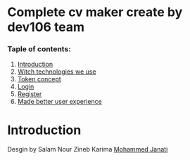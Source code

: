 # Complete cv maker create by dev106 team 
### Taple of contents: 
<ol>
  <li> <a href="#intro">Introduction</a></li>
  <li> <a href="#te">Witch technologies we use</a></li>
  <li> <a href="#concept">Token concept</a></li>
  <li> <a href="#login">Login</a></li>
  <li> <a href="#regi">Register</a></li>
  <li> <a href="#ui">Made better user experience</a></li>
</ol>

# <div id="intro">Introduction</div>
<p>
  
</p>
Desgin by Salam Nour Zineb Karima <a href="https://www.facebook.com/Mujanati13">Mohammed Janati</a>
